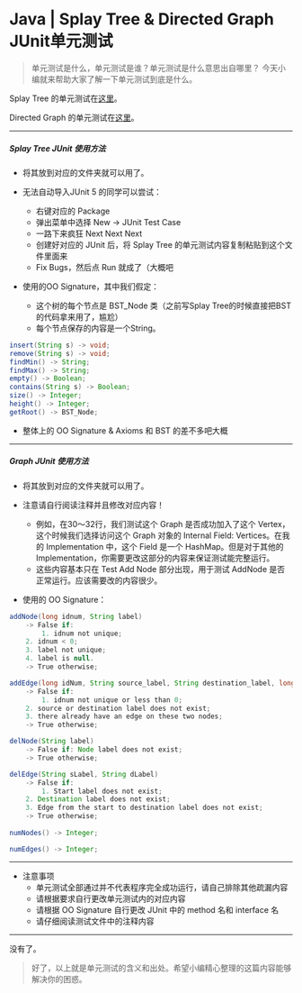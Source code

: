 # Java | Splay Tree & Directed Graph JUnit单元测试
> 单元测试是什么，单元测试是谁？单元测试是什么意思出自哪里？ 今天小编就来帮助大家了解一下单元测试到底是什么。  

Splay Tree 的单元测试在[这里](https://github.com/Elnifio/COMP401Notes/blob/master/Notes/Java%20%7C%20Splay%20Tree%20%26%20Directed%20Graph%20JUnit%20%E5%8D%95%E5%85%83%E6%B5%8B%E8%AF%95/JUnit_SPLT.java)。

Directed Graph 的单元测试在[这里](https://github.com/Elnifio/COMP401Notes/blob/master/Notes/Java%20%7C%20Splay%20Tree%20%26%20Directed%20Graph%20JUnit%20%E5%8D%95%E5%85%83%E6%B5%8B%E8%AF%95/Graph_JUnit.java)。

- - - -

##### Splay Tree JUnit 使用方法

- 将其放到对应的文件夹就可以用了。
- 无法自动导入JUnit 5 的同学可以尝试：
  - 右键对应的 Package
  - 弹出菜单中选择 New -> JUnit Test Case
  - 一路下来疯狂 Next Next Next
  - 创建好对应的 JUnit 后，将 Splay Tree 的单元测试内容复制粘贴到这个文件里面来
  - Fix Bugs，然后点 Run 就成了（大概吧
	
- 使用的OO Signature，其中我们假定：
  - 这个树的每个节点是 BST_Node 类（之前写Splay Tree的时候直接把BST的代码拿来用了，尴尬）
  - 每个节点保存的内容是一个String。

```Java
insert(String s) -> void; 
remove(String s) -> void;
findMin() -> String;
findMax() -> String;
empty() -> Boolean;
contains(String s) -> Boolean;
size() -> Integer;
height() -> Integer;
getRoot() -> BST_Node;
```
- 整体上的 OO Signature & Axioms 和 BST 的差不多吧大概

- - - -

##### Graph JUnit 使用方法

- 将其放到对应的文件夹就可以用了。
- 注意请自行阅读注释并且修改对应内容！
  - 例如，在30～32行，我们测试这个 Graph 是否成功加入了这个 Vertex，这个时候我们选择访问这个 Graph 对象的 Internal Field: Vertices。在我的 Implementation 中，这个 Field 是一个 HashMap。但是对于其他的 Implementation，你需要更改这部分的内容来保证测试能完整运行。
  - 这些内容基本只在 Test Add Node 部分出现，用于测试 AddNode 是否正常运行。应该需要改的内容很少。

- 使用的 OO Signature：

```Java
addNode(long idnum, String label) 
    -> False if: 
    	1. idnum not unique; 
	2. idnum < 0; 
	3. label not unique; 
	4. label is null. 
    -> True otherwise;

addEdge(long idNum, String source_label, String destination_label, long weight, String edge_label) 
    -> False if: 
    	1. idnum not unique or less than 0; 
	2. source or destination label does not exist; 
	3. there already have an edge on these two nodes;
    -> True otherwise;

delNode(String label)
    -> False if: Node label does not exist;
    -> True otherwise;

delEdge(String sLabel, String dLabel)
    -> False if: 
    	1. Start label does not exist; 
	2. Destination label does not exist; 
	3. Edge from the start to destination label does not exist;
    -> True otherwise;
    
numNodes() -> Integer;

numEdges() -> Integer;
```

- - - -

- 注意事项
	- 单元测试全部通过并不代表程序完全成功运行，请自己排除其他疏漏内容
	- 请根据要求自行更改单元测试内的对应内容
	- 请根据 OO Signature 自行更改 JUnit 中的 method 名和 interface 名
	- 请仔细阅读测试文件中的注释内容
	
- - - -

没有了。

> 好了，以上就是单元测试的含义和出处。希望小编精心整理的这篇内容能够解决你的困惑。  
